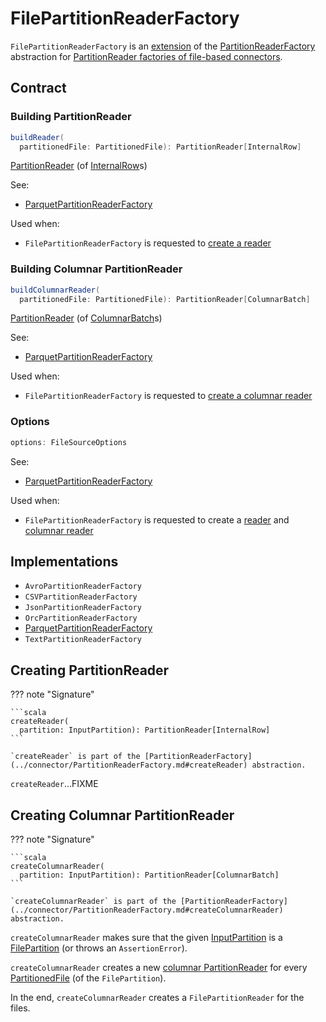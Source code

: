 # FilePartitionReaderFactory

`FilePartitionReaderFactory` is an [extension](#contract) of the [PartitionReaderFactory](../connector/PartitionReaderFactory.md) abstraction for [PartitionReader factories of file-based connectors](#implementations).

## Contract

### <span id="buildReader"> Building PartitionReader

```scala
buildReader(
  partitionedFile: PartitionedFile): PartitionReader[InternalRow]
```

[PartitionReader](../connector/PartitionReader.md) (of [InternalRow](../InternalRow.md)s)

See:

* [ParquetPartitionReaderFactory](parquet/ParquetPartitionReaderFactory.md#buildReader)

Used when:

* `FilePartitionReaderFactory` is requested to [create a reader](#createReader)

### <span id="buildColumnarReader"> Building Columnar PartitionReader

```scala
buildColumnarReader(
  partitionedFile: PartitionedFile): PartitionReader[ColumnarBatch]
```

[PartitionReader](../connector/PartitionReader.md) (of [ColumnarBatch](../vectorized-query-execution/ColumnarBatch.md)s)

See:

* [ParquetPartitionReaderFactory](parquet/ParquetPartitionReaderFactory.md#buildColumnarReader)

Used when:

* `FilePartitionReaderFactory` is requested to [create a columnar reader](#createColumnarReader)

### <span id="options"> Options

```scala
options: FileSourceOptions
```

See:

* [ParquetPartitionReaderFactory](parquet/ParquetPartitionReaderFactory.md#options)

Used when:

* `FilePartitionReaderFactory` is requested to create a [reader](#createReader) and [columnar reader](#createColumnarReader)

## Implementations

* `AvroPartitionReaderFactory`
* `CSVPartitionReaderFactory`
* `JsonPartitionReaderFactory`
* `OrcPartitionReaderFactory`
* [ParquetPartitionReaderFactory](parquet/ParquetPartitionReaderFactory.md)
* `TextPartitionReaderFactory`

## <span id="createReader"> Creating PartitionReader

??? note "Signature"

    ```scala
    createReader(
      partition: InputPartition): PartitionReader[InternalRow]
    ```

    `createReader` is part of the [PartitionReaderFactory](../connector/PartitionReaderFactory.md#createReader) abstraction.

`createReader`...FIXME

## <span id="createColumnarReader"> Creating Columnar PartitionReader

??? note "Signature"

    ```scala
    createColumnarReader(
      partition: InputPartition): PartitionReader[ColumnarBatch]
    ```

    `createColumnarReader` is part of the [PartitionReaderFactory](../connector/PartitionReaderFactory.md#createColumnarReader) abstraction.

`createColumnarReader` makes sure that the given [InputPartition](../connector/InputPartition.md) is a [FilePartition](FilePartition.md) (or throws an `AssertionError`).

`createColumnarReader` creates a new [columnar PartitionReader](#buildColumnarReader) for every [PartitionedFile](FilePartition.md#files) (of the `FilePartition`).

In the end, `createColumnarReader` creates a `FilePartitionReader` for the files.
